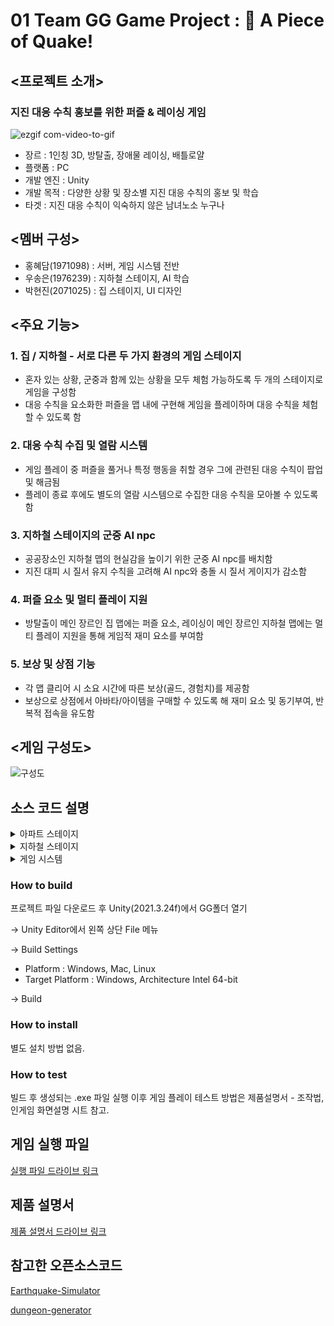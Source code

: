 # 01 Team GG Game Project : 🍰 A Piece of Quake!
## <프로젝트 소개>
### 지진 대응 수칙 홍보를 위한 퍼즐 & 레이싱 게임
![ezgif com-video-to-gif](https://github.com/kkyeonjin/GG/assets/88366217/7491b30c-efd2-4ca1-be9c-9ad617882696)
- 장르 : 1인칭 3D, 방탈출, 장애물 레이싱, 배틀로얄
- 플랫폼 :	PC
- 개발 엔진 :	Unity
- 개발 목적	: 다양한 상황 및 장소별 지진 대응 수칙의 홍보 및 학습
- 타겟 :	지진 대응 수칙이 익숙하지 않은 남녀노소 누구나

 
## <멤버 구성>
- 홍혜담(1971098) : 서버, 게임 시스템 전반
- 우송은(1976239) : 지하철 스테이지, AI 학습
- 박현진(2071025) : 집 스테이지, UI 디자인


## <주요 기능>
### 1. 집 / 지하철 - 서로 다른 두 가지 환경의 게임 스테이지
   - 혼자 있는 상황, 군중과 함께 있는 상황을 모두 체험 가능하도록 두 개의 스테이지로 게임을 구성함
   - 대응 수칙을 요소화한 퍼즐을 맵 내에 구현해 게임을 플레이하며 대응 수칙을 체험할 수 있도록 함

### 2. 대응 수칙 수집 및 열람 시스템
   - 게임 플레이 중 퍼즐을 풀거나 특정 행동을 취할 경우 그에 관련된 대응 수칙이 팝업 및 해금됨
   - 플레이 종료 후에도 별도의 열람 시스템으로 수집한 대응 수칙을 모아볼 수 있도록 함

### 3. 지하철 스테이지의 군중 AI npc
   - 공공장소인 지하철 맵의 현실감을 높이기 위한 군중 AI npc를 배치함
   - 지진 대피 시 질서 유지 수칙을 고려해 AI npc와 충돌 시 질서 게이지가 감소함

### 4. 퍼즐 요소 및 멀티 플레이 지원
   - 방탈출이 메인 장르인 집 맵에는 퍼즐 요소, 레이싱이 메인 장르인 지하철 맵에는 멀티 플레이 지원을 통해 게임적 재미 요소를 부여함

### 5. 보상 및 상점 기능
   - 각 맵 클리어 시 소요 시간에 따른 보상(골드, 경험치)를 제공함
   - 보상으로 상점에서 아바타/아이템을 구매할 수 있도록 해 재미 요소 및 동기부여, 반복적 접속을 유도함

    
## <게임 구성도>
![구성도](https://github.com/kkyeonjin/GG/assets/88366217/b42c91b7-ee33-4eb6-8331-b5950f1e55d7)

## 소스 코드 설명
<details>
 <summary>아파트 스테이지</summary> 
 
```
/Apartment/Script_APT - : 스크립트 폴더
			/CellPhone : 핸드폰 기능 
			/Earthquake : 지진 효과 구현 
			/FallingObstacles : 낙하물 구현 
			/Inventory : 인벤토리 
			/Items : 아이템 관련 
			/Phase1 : Phase1 구현에만 쓰는 
			/Phase2 : Phase2 구현에만 쓰는 
			/Phase3 : Phase3 구현에만 쓰는 
```
</details>
<details>
 <summary>지하철 스테이지</summary> 
 
 ```
 /Subway : 지하철 스테이지 구현
		/UI - 지하철 스테이지 전용 질서게이지 & 플레이 중 UI 화면 구현 스크립트
		/Quake - 지진 효과 구현
		/Phase1 - phase 1 구현 
		/Phase2 - phase 2 구현
			/AI NPC - ML-agent 훈련 
```
</details>
<details>
 <summary>게임 시스템</summary> 

 ```
 /StartFirst - 게임을 처음 시작할 때, 유저 정보 생성
	/Menu - 메뉴 배경 지진
	/MyRoom - 마이룸에 있는 기능(유저 정보 불러오기)와 UI
	/Store - 상점 기능과 UI
	/MultiLobby - 멀티모드 게임 시작 대기실, 아바타와 아이템 세팅
	/Player (Player & Avatar) - 플레이어 프리팹과 아바타, 인게임 status
	/UI - 게임에 있는 UI 아이콘과 버튼에 적용되는 기능과 효과
	/System - 네트워크, 유저 정보 저장/불러오기, 아이콘 효과 보간 함수 
				/stage - 인게임 시작시 맵 전처리 및 골인 인게임 종료 관련 
```
</details>

### How to build
 프로젝트 파일 다운로드 후 Unity(2021.3.24f)에서 GG폴더 열기 
 
 → Unity Editor에서 왼쪽 상단 File 메뉴
 
 → Build Settings
   * Platform : Windows, Mac, Linux
   * Target Platform : Windows, Architecture Intel 64-bit

 → Build 

### How to install
별도 설치 방법 없음. 

### How to test
빌드 후 생성되는 .exe 파일 실행
이후 게임 플레이 테스트 방법은 제품설명서 - 조작법, 인게임 화면설명 시트 참고.

## 게임 실행 파일
[실행 파일 드라이브 링크](https://drive.google.com/file/d/17K4rk2zFffa5SvFFpc2VYUfSUtXV9r4B/view?usp=drive_link)

## 제품 설명서
[제품 설명서 드라이브 링크](https://drive.google.com/file/d/13zIi7pGLxytdHb6VAR0C1D-LEyAgXW06/view?usp=drive_link)


## 참고한 오픈소스코드
[Earthquake-Simulator](https://github.com/Habrador/Earthquake-Simulator)

[dungeon-generator](https://github.com/silverlybee/dungeon-generator)
